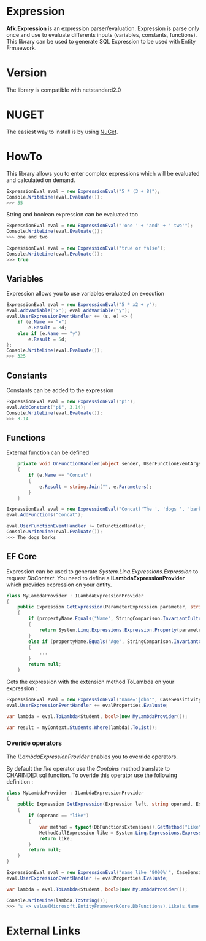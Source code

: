 # Expression
**Afk.Expression** is an expression parser/evaluation. Expression is parse only once and use to evaluate differents inputs (variables, constants, functions).
This library can be used to generate SQL Expression to be used with Entity Frmaework.

# Version
The library is compatible with netstandard2.0

# NUGET
The easiest way to install is by using [NuGet](https://www.nuget.org/packages/Afk.Expression/).

# HowTo
This library allows you to enter complex expressions which will be evaluated and calculated on demand.
```csharp
ExpressionEval eval = new ExpressionEval("5 * (3 + 8)");
Console.WriteLine(eval.Evaluate());
>>> 55
```

String and boolean expression can be evaluated too
```csharp
ExpressionEval eval = new ExpressionEval("'one ' + 'and' + ' two'");
Console.WriteLine(eval.Evaluate());
>>> one and two
```

```csharp
ExpressionEval eval = new ExpressionEval("true or false");
Console.WriteLine(eval.Evaluate());
>>> true
```

## Variables
Expression allows you to use variables evaluated on execution
```csharp
ExpressionEval eval = new ExpressionEval("5 * x2 + y");
eval.AddVariable("x"); eval.AddVariable("y");
eval.UserExpressionEventHandler += (s, e) => {
    if (e.Name == "x")
        e.Result = 8d;
    else if (e.Name == "y")
        e.Result = 5d;
}; 
Console.WriteLine(eval.Evaluate());
>>> 325
```

## Constants
Constants can be added to the expression
```csharp
ExpressionEval eval = new ExpressionEval("pi");
eval.AddConstant("pi", 3.14);
Console.WriteLine(eval.Evaluate());
>>> 3.14
```

## Functions
External function can be defined
```csharp
    private void OnFunctionHandler(object sender, UserFunctionEventArgs e)
    {
        if (e.Name == "Concat")
        {
            e.Result = string.Join("", e.Parameters);
        }
    }

ExpressionEval eval = new ExpressionEval("Concat('The ', 'dogs ', 'barks') + '.'");
eval.AddFunctions("Concat");

eval.UserFunctionEventHandler += OnFunctionHandler;
Console.WriteLine(eval.Evaluate());
>>> The dogs barks
```

## EF Core
Expression can be used to generate *System.Linq.Expressions.Expression* to request *DbContext*.
You need to define a **ILambdaExpressionProvider** which provides expression on your entity.

```csharp
class MyLambdaProvider : ILambdaExpressionProvider
{
    public Expression GetExpression(ParameterExpression parameter, string propertyName)
    {
        if (propertyName.Equals("Name", StringComparison.InvariantCultureIgnoreCase))
        {
            return System.Linq.Expressions.Expression.Property(parameter, nameof(Student.Name));
        }
        else if (propertyName.Equals("Age", StringComparison.InvariantCultureIgnoreCase))
        {
            ...
        }
        return null;
    }
```

Gets the expression with the extension method ToLambda on your expression :

```csharp
ExpressionEval eval = new ExpressionEval("name='john'", CaseSensitivity.None);
eval.UserExpressionEventHandler += evalProperties.Evaluate;

var lambda = eval.ToLambda<Student, bool>(new MyLambdaProvider());

var result = myContext.Students.Where(lambda).ToList();
```

### Overide operators
The *ILambdaExpressionProvider* enables you to override operators. 

By default the *like* operator use the *Contains* method translate to CHARINDEX sql function. To overide this operator use the following definition :

```csharp
class MyLambdaProvider : ILambdaExpressionProvider
{
    public Expression GetExpression(Expression left, string operand, Expression right)
    {
        if (operand == "like")
        {
            var method = typeof(DbFunctionsExtensions).GetMethod("Like", new[] { typeof(DbFunctions), typeof(string), typeof(string) });
            MethodCallExpression like = System.Linq.Expressions.Expression.Call(method, Expression.Constant(EF.Functions), left, right);
            return like;
        }
        return null;
    }
}

ExpressionEval eval = new ExpressionEval("name like '8000%'", CaseSensitivity.None);
eval.UserExpressionEventHandler += evalProperties.Evaluate;

var lambda = eval.ToLambda<Student, bool>(new MyLambdaProvider());

Console.WriteLine(lambda.ToString());
>>> "s => value(Microsoft.EntityFrameworkCore.DbFunctions).Like(s.Name, \"8000%\")"
```

# External Links


